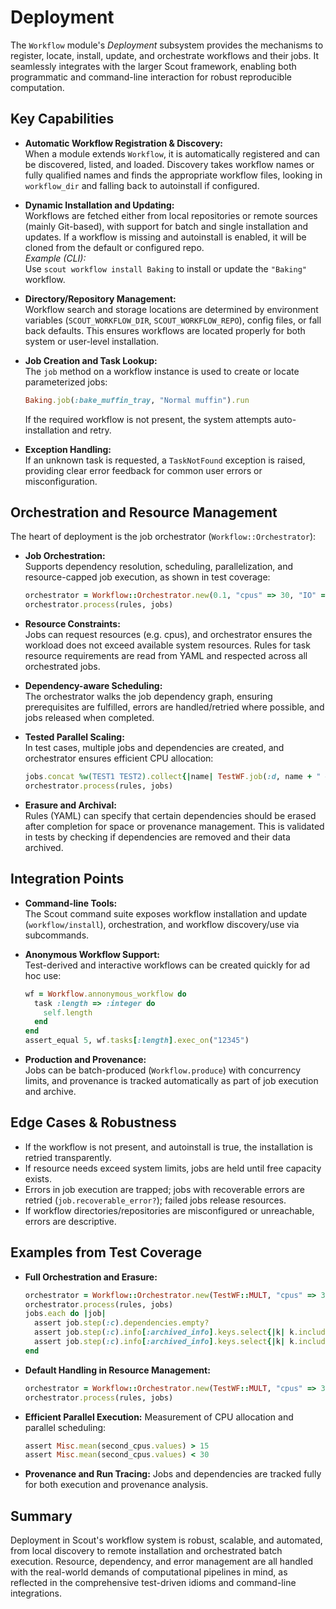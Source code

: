 # Deployment

The `Workflow` module's *Deployment* subsystem provides the mechanisms to register, locate, install, update, and orchestrate workflows and their jobs. It seamlessly integrates with the larger Scout framework, enabling both programmatic and command-line interaction for robust reproducible computation.

## Key Capabilities

- **Automatic Workflow Registration & Discovery:**  
  When a module extends `Workflow`, it is automatically registered and can be discovered, listed, and loaded. Discovery takes workflow names or fully qualified names and finds the appropriate workflow files, looking in `workflow_dir` and falling back to autoinstall if configured.

- **Dynamic Installation and Updating:**  
  Workflows are fetched either from local repositories or remote sources (mainly Git-based), with support for batch and single installation and updates. If a workflow is missing and autoinstall is enabled, it will be cloned from the default or configured repo.  
  *Example (CLI):*  
  Use `scout workflow install Baking` to install or update the `"Baking"` workflow.

- **Directory/Repository Management:**  
  Workflow search and storage locations are determined by environment variables (`SCOUT_WORKFLOW_DIR`, `SCOUT_WORKFLOW_REPO`), config files, or fall back defaults. This ensures workflows are located properly for both system or user-level installation.

- **Job Creation and Task Lookup:**  
  The `job` method on a workflow instance is used to create or locate parameterized jobs:
  ```ruby
  Baking.job(:bake_muffin_tray, "Normal muffin").run
  ```
  If the required workflow is not present, the system attempts auto-installation and retry.

- **Exception Handling:**  
  If an unknown task is requested, a `TaskNotFound` exception is raised, providing clear error feedback for common user errors or misconfiguration.

## Orchestration and Resource Management

The heart of deployment is the job orchestrator (`Workflow::Orchestrator`):

- **Job Orchestration:**  
  Supports dependency resolution, scheduling, parallelization, and resource-capped job execution, as shown in test coverage:
  ```ruby
  orchestrator = Workflow::Orchestrator.new(0.1, "cpus" => 30, "IO" => 10, "size" => 10 )
  orchestrator.process(rules, jobs)
  ```

- **Resource Constraints:**  
  Jobs can request resources (e.g. cpus), and orchestrator ensures the workload does not exceed available system resources. Rules for task resource requirements are read from YAML and respected across all orchestrated jobs.

- **Dependency-aware Scheduling:**  
  The orchestrator walks the job dependency graph, ensuring prerequisites are fulfilled, errors are handled/retried where possible, and jobs released when completed.

- **Tested Parallel Scaling:**  
  In test cases, multiple jobs and dependencies are created, and orchestrator ensures efficient CPU allocation:
  ```ruby
  jobs.concat %w(TEST1 TEST2).collect{|name| TestWF.job(:d, name + " #{i}") }
  orchestrator.process(rules, jobs)
  ```

- **Erasure and Archival:**  
  Rules (YAML) can specify that certain dependencies should be erased after completion for space or provenance management. This is validated in tests by checking if dependencies are removed and their data archived.

## Integration Points

- **Command-line Tools:**  
  The Scout command suite exposes workflow installation and update (`workflow/install`), orchestration, and workflow discovery/use via subcommands.

- **Anonymous Workflow Support:**  
  Test-derived and interactive workflows can be created quickly for ad hoc use:
  ```ruby
  wf = Workflow.annonymous_workflow do
    task :length => :integer do
      self.length
    end
  end
  assert_equal 5, wf.tasks[:length].exec_on("12345")
  ```

- **Production and Provenance:**  
  Jobs can be batch-produced (`Workflow.produce`) with concurrency limits, and provenance is tracked automatically as part of job execution and archive.

## Edge Cases & Robustness

- If the workflow is not present, and autoinstall is true, the installation is retried transparently.
- If resource needs exceed system limits, jobs are held until free capacity exists.
- Errors in job execution are trapped; jobs with recoverable errors are retried (`job.recoverable_error?`); failed jobs release resources.
- If workflow directories/repositories are misconfigured or unreachable, errors are descriptive.

## Examples from Test Coverage

- **Full Orchestration and Erasure:**
  ```ruby
  orchestrator = Workflow::Orchestrator.new(TestWF::MULT, "cpus" => 30, "IO" => 4, "size" => 10 )
  orchestrator.process(rules, jobs)
  jobs.each do |job|
    assert job.step(:c).dependencies.empty?
    assert job.step(:c).info[:archived_info].keys.select{|k| k.include?("TestWF/a/")}.any?
    assert job.step(:c).info[:archived_info].keys.select{|k| k.include?("TestWF/b/")}.any?
  end
  ```

- **Default Handling in Resource Management:**
  ```ruby
  orchestrator = Workflow::Orchestrator.new(TestWF::MULT, "cpus" => 30, "IO" => 4, "size" => 10 )
  orchestrator.process(rules, jobs)
  ```

- **Efficient Parallel Execution:**
  Measurement of CPU allocation and parallel scheduling:
  ```ruby
  assert Misc.mean(second_cpus.values) > 15 
  assert Misc.mean(second_cpus.values) < 30
  ```

- **Provenance and Run Tracing:**
  Jobs and dependencies are tracked fully for both execution and provenance analysis.

## Summary

Deployment in Scout's workflow system is robust, scalable, and automated, from local discovery to remote installation and orchestrated batch execution. Resource, dependency, and error management are all handled with the real-world demands of computational pipelines in mind, as reflected in the comprehensive test-driven idioms and command-line integrations.